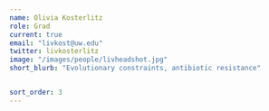 ```yaml
---
name: Olivia Kosterlitz
role: Grad
current: true
email: "livkost@uw.edu"
twitter: livkosterlitz
image: "/images/people/livheadshot.jpg"
short_blurb: "Evolutionary constraints, antibiotic resistance"


sort_order: 3
---
```

